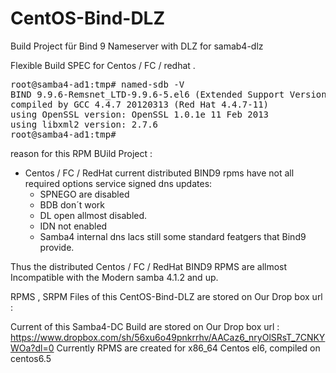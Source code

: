 CentOS-Bind-DLZ
===============

Build Project für Bind 9 Nameserver with DLZ for samab4-dlz 

Flexible Build SPEC for Centos / FC / redhat .
<pre>
root@samba4-ad1:tmp# named-sdb -V
BIND 9.9.6-Remsnet_LTD-9.9.6-5.el6 (Extended Support Version) <id:ea4e9ef8> built by make with '--build=x86_64-redhat-linux-gnu' '--program-prefix=' '--exec-prefix=/usr' '--includedir=/usr/include' '--prefix=/usr' '--bindir=/usr/bin' '--sbindir=/usr/sbin' '--sharedstatedir=/var/lib' '--libexecdir=/usr/libexec' '--localstatedir=/var' '--includedir=/usr/include/bind9' '--libdir=/usr/lib64' '--datadir=/usr/share' '--mandir=/usr/share/man' '--infodir=/usr/share/info' '--docdir=/usr/share/doc' '--sysconfdir=/etc' '--host=x86_64-redhat-linux-gnu' '--target=x86_64-redhat-linux-gnu' '--with-docbook-xsl=/usr/share/sgml/docbook/xsl-stylesheets' '--enable-newstats' '--disable-static' '--enable-exportlib' '--with-export-libdir=/usr/lib64' '--with-export-includedir=/usr/include' '--with-openssl' '--enable-threads' '--disable-openssl-version-check' '--with-libtool' '--with-pic' '--with-python' '--with-dlopen=yes' '--with-dlz-ldap=yes' '--with-dlz-filesystem=yes' '--with-dlz-bdb=yes' '--with-gssapi=yes' '--with-idnlib=-L/usr/lib -R/usr/lib -lidn -lidn2' '--with-libxml2' '--enable-filter-aaaa' '--enable-rrl' '--with-ecdsa' '--enable-fixed-rrset' 'build_alias=x86_64-redhat-linux-gnu' 'host_alias=x86_64-redhat-linux-gnu' 'target_alias=x86_64-redhat-linux-gnu' 'CC=gcc' 'CFLAGS=-O2 -g -DNO_VERSION_DATE -fno-strict-aliasing -fpie ' 'LDFLAGS=-L/usr/lib64 -L/usr/lib64/mysql -pie' 'CPPFLAGS= -DDIG_SIGCHASE'
compiled by GCC 4.4.7 20120313 (Red Hat 4.4.7-11)
using OpenSSL version: OpenSSL 1.0.1e 11 Feb 2013
using libxml2 version: 2.7.6
root@samba4-ad1:tmp#
</pre>




reason for this RPM BUild Project :
 - Centos / FC / RedHat  current distributed BIND9 rpms have not all required options service signed dns updates:
    *   SPNEGO are disabled
    *   BDB don´t work
    *   DL open allmost disabled.
    *   IDN not enabled
    *   Samba4 internal dns lacs still some standard featgers that Bind9 provide.

Thus the distributed Centos / FC / RedHat BIND9 RPMS are allmost Incompatible with the Modern samba 4.1.2 and up.



RPMS , SRPM Files of this CentOS-Bind-DLZ
 are stored on Our Drop box url :

Current of this Samba4-DC Build are stored on Our Drop box url : https://www.dropbox.com/sh/56xu6o49pnkrrhv/AACaz6_nryOlSRsT_7CNKYWOa?dl=0 
Currently  RPMS are created for  x86_64 Centos el6, compiled on centos6.5





